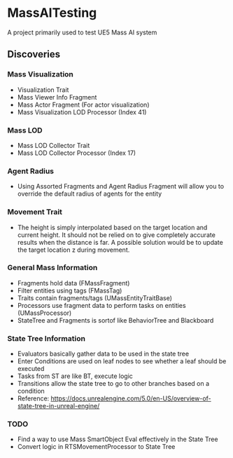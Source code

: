 # MassAITesting
 A project primarily used to test UE5 Mass AI system

## Discoveries
### Mass Visualization
- Visualization Trait
- Mass Viewer Info Fragment
- Mass Actor Fragment (For actor visualization)
- Mass Visualization LOD Processor (Index 41)

### Mass LOD
- Mass LOD Collector Trait
- Mass LOD Collector Processor (Index 17)

### Agent Radius
- Using Assorted Fragments and Agent Radius Fragment will allow you
to override the default radius of agents for the entity

### Movement Trait
- The height is simply interpolated based on the target location
and current height. It should not be relied on to give completely
accurate results when the distance is far. A possible solution
would be to update the target location z during movement.

### General Mass Information
- Fragments hold data (FMassFragment)
- Filter entities using tags (FMassTag)
- Traits contain fragments/tags (UMassEntityTraitBase)
- Processors use fragment data to perform tasks on entities (UMassProcessor)
- StateTree and Fragments is sortof like BehaviorTree and Blackboard

### State Tree Information
- Evaluators basically gather data to be used in the state tree
- Enter Conditions are used on leaf nodes to see whether a leaf should be executed
- Tasks from ST are like BT, execute logic
- Transitions allow the state tree to go to other branches based on a condition
- Reference: https://docs.unrealengine.com/5.0/en-US/overview-of-state-tree-in-unreal-engine/

### TODO
- Find a way to use Mass SmartObject Eval effectively in the State Tree
- Convert logic in RTSMovementProcessor to State Tree